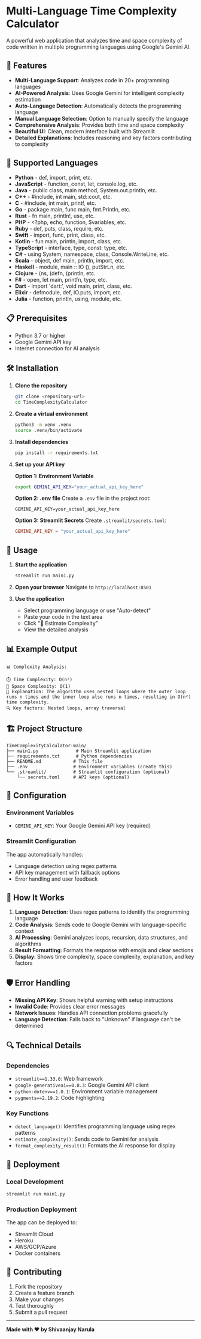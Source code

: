 # Multi-Language Time Complexity Calculator 

A powerful web application that analyzes time and space complexity of code written in multiple programming languages using Google's Gemini AI.

## 🌟 Features

- **Multi-Language Support**: Analyzes code in 20+ programming languages
- **AI-Powered Analysis**: Uses Google Gemini for intelligent complexity estimation
- **Auto-Language Detection**: Automatically detects the programming language
- **Manual Language Selection**: Option to manually specify the language
- **Comprehensive Analysis**: Provides both time and space complexity
- **Beautiful UI**: Clean, modern interface built with Streamlit
- **Detailed Explanations**: Includes reasoning and key factors contributing to complexity

## 🚀 Supported Languages

- **Python** - def, import, print, etc.
- **JavaScript** - function, const, let, console.log, etc.
- **Java** - public class, main method, System.out.println, etc.
- **C++** - #include, int main, std::cout, etc.
- **C** - #include, int main, printf, etc.
- **Go** - package main, func main, fmt.Println, etc.
- **Rust** - fn main, println!, use, etc.
- **PHP** - <?php, echo, function, $variables, etc.
- **Ruby** - def, puts, class, require, etc.
- **Swift** - import, func, print, class, etc.
- **Kotlin** - fun main, println, import, class, etc.
- **TypeScript** - interface, type, const: type, etc.
- **C#** - using System, namespace, class, Console.WriteLine, etc.
- **Scala** - object, def main, println, import, etc.
- **Haskell** - module, main :: IO (), putStrLn, etc.
- **Clojure** - (ns, (defn, (println, etc.
- **F#** - open, let main, printfn, type, etc.
- **Dart** - import 'dart:', void main, print, class, etc.
- **Elixir** - defmodule, def, IO.puts, import, etc.
- **Julia** - function, println, using, module, etc.

## 📋 Prerequisites

- Python 3.7 or higher
- Google Gemini API key
- Internet connection for AI analysis

## 🛠️ Installation

1. **Clone the repository**
   ```bash
   git clone <repository-url>
   cd TimeComplexityCalculator
   ```

2. **Create a virtual environment**
   ```bash
   python3 -m venv .venv
   source .venv/bin/activate
   ```

3. **Install dependencies**
   ```bash
   pip install -r requirements.txt
   ```

4. **Set up your API key**
   
   **Option 1: Environment Variable**
   ```bash
   export GEMINI_API_KEY="your_actual_api_key_here"
   ```
   
   **Option 2: .env file**
   Create a `.env` file in the project root:
   ```
   GEMINI_API_KEY=your_actual_api_key_here
   ```
   
   **Option 3: Streamlit Secrets**
   Create `.streamlit/secrets.toml`:
   ```toml
   GEMINI_API_KEY = "your_actual_api_key_here"
   ```

## 🚀 Usage

1. **Start the application**
   ```bash
   streamlit run main1.py
   ```

2. **Open your browser**
   Navigate to `http://localhost:8501`

3. **Use the application**
   - Select programming language or use "Auto-detect"
   - Paste your code in the text area
   - Click "🚀 Estimate Complexity"
   - View the detailed analysis

## 📊 Example Output

```
📊 Complexity Analysis:

⏱️ Time Complexity: O(n²)
💾 Space Complexity: O(1)
📝 Explanation: The algorithm uses nested loops where the outer loop runs n times and the inner loop also runs n times, resulting in O(n²) time complexity.
🔍 Key factors: Nested loops, array traversal
```

## 🏗️ Project Structure

```
TimeComplexityCalculator-main/
├── main1.py              # Main Streamlit application
├── requirements.txt      # Python dependencies
├── README.md            # This file
├── .env                 # Environment variables (create this)
└── .streamlit/          # Streamlit configuration (optional)
    └── secrets.toml     # API keys (optional)
```

## 🔧 Configuration

### Environment Variables
- `GEMINI_API_KEY`: Your Google Gemini API key (required)

### Streamlit Configuration
The app automatically handles:
- Language detection using regex patterns
- API key management with fallback options
- Error handling and user feedback

## 🤖 How It Works

1. **Language Detection**: Uses regex patterns to identify the programming language
2. **Code Analysis**: Sends code to Google Gemini with language-specific context
3. **AI Processing**: Gemini analyzes loops, recursion, data structures, and algorithms
4. **Result Formatting**: Formats the response with emojis and clear sections
5. **Display**: Shows time complexity, space complexity, explanation, and key factors

## 🛡️ Error Handling

- **Missing API Key**: Shows helpful warning with setup instructions
- **Invalid Code**: Provides clear error messages
- **Network Issues**: Handles API connection problems gracefully
- **Language Detection**: Falls back to "Unknown" if language can't be determined

## 🔍 Technical Details

### Dependencies
- `streamlit==1.33.0`: Web framework
- `google-generativeai==0.8.3`: Google Gemini API client
- `python-dotenv==1.0.1`: Environment variable management
- `pygments==2.19.2`: Code highlighting

### Key Functions
- `detect_language()`: Identifies programming language using regex patterns
- `estimate_complexity()`: Sends code to Gemini for analysis
- `format_complexity_result()`: Formats the AI response for display

## 🚀 Deployment

### Local Development
```bash
streamlit run main1.py
```

### Production Deployment
The app can be deployed to:
- Streamlit Cloud
- Heroku
- AWS/GCP/Azure
- Docker containers

## 🤝 Contributing

1. Fork the repository
2. Create a feature branch
3. Make your changes
4. Test thoroughly
5. Submit a pull request

---

**Made with ❤️ by Shivaanjay Narula**
